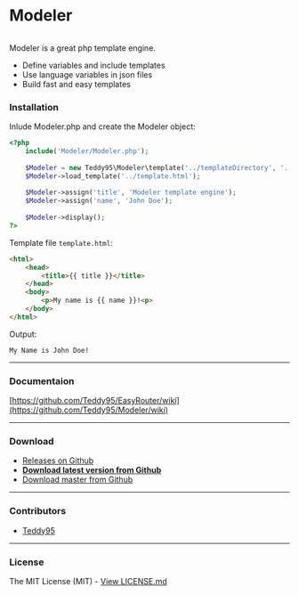 # Modeler

<p align="center">
	<img src="http://i.imgur.com/TB2mpvf.png" alt="">
</p>

Modeler is a great php template engine.

- Define variables and include templates
- Use language variables in json files
- Build fast and easy templates

### Installation

Inlude Modeler.php and create the Modeler object:

```php
<?php
	include('Modeler/Modeler.php');
	
	$Modeler = new Teddy95\Modeler\template('../templateDirectory', '../languageDirectory/en-us');
	$Modeler->load_template('../template.html');
	
	$Modeler->assign('title', 'Modeler template engine');
	$Modeler->assign('name', 'John Doe');
	
	$Modeler->display();
?>
```

Template file `template.html`:

```html
<html>
    <head>
        <title>{{ title }}</title>
    </head>
    <body>
        <p>My name is {{ name }}!<p>
    </body>
</html>
```

Output:

```
My Name is John Doe!
```

-------------

### Documentaion

[https://github.com/Teddy95/EasyRouter/wiki](https://github.com/Teddy95/Modeler/wiki)

-------------

### Download

- [Releases on Github](https://github.com/Teddy95/Modeler/releases)
- **[Download latest version from Github](https://github.com/Teddy95/Modeler/archive/v0.1.0.zip)**
- [Download master from Github](https://github.com/Teddy95/Modeler/archive/master.zip)

-------------

### Contributors

- [Teddy95](https://github.com/Teddy95)

-------------

### License

The MIT License (MIT) - [View LICENSE.md](https://github.com/Teddy95/Modeler/blob/master/LICENSE.md)
